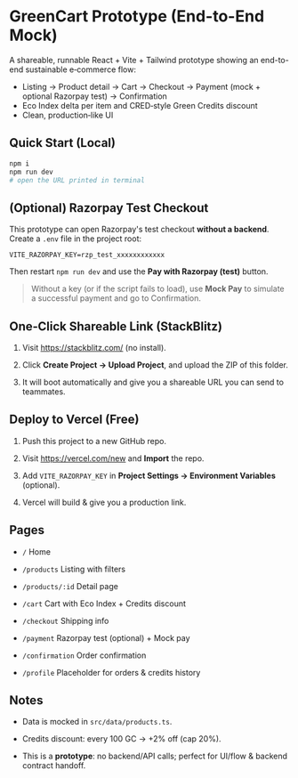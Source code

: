 
# GreenCart Prototype (End-to-End Mock)

A shareable, runnable React + Vite + Tailwind prototype showing an end-to-end sustainable e‑commerce flow:
- Listing → Product detail → Cart → Checkout → Payment (mock + optional Razorpay test) → Confirmation
- Eco Index delta per item and CRED‑style Green Credits discount
- Clean, production‑like UI

## Quick Start (Local)
```bash
npm i
npm run dev
# open the URL printed in terminal
```

## (Optional) Razorpay Test Checkout
This prototype can open Razorpay's test checkout **without a backend**. Create a `.env` file in the project root:
```env
VITE_RAZORPAY_KEY=rzp_test_xxxxxxxxxxxx
```
Then restart `npm run dev` and use the **Pay with Razorpay (test)** button.

> Without a key (or if the script fails to load), use **Mock Pay** to simulate a successful payment and go to Confirmation.

## One‑Click Shareable Link (StackBlitz)
1) Visit https://stackblitz.com/ (no install).

2) Click **Create Project → Upload Project**, and upload the ZIP of this folder.

3) It will boot automatically and give you a shareable URL you can send to teammates.


## Deploy to Vercel (Free)
1) Push this project to a new GitHub repo.

2) Visit https://vercel.com/new and **Import** the repo.

3) Add `VITE_RAZORPAY_KEY` in **Project Settings → Environment Variables** (optional).

4) Vercel will build & give you a production link.


## Pages
- `/` Home
- `/products` Listing with filters
- `/products/:id` Detail page
- `/cart` Cart with Eco Index + Credits discount

- `/checkout` Shipping info

- `/payment` Razorpay test (optional) + Mock pay

- `/confirmation` Order confirmation

- `/profile` Placeholder for orders & credits history

## Notes
- Data is mocked in `src/data/products.ts`.

- Credits discount: every 100 GC → +2% off (cap 20%).

- This is a **prototype**: no backend/API calls; perfect for UI/flow & backend contract handoff.
